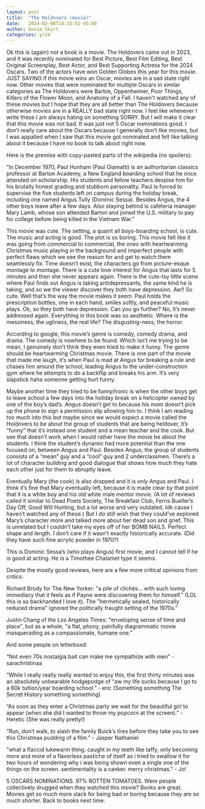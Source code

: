 ```yaml
---
layout: post
title:  "The Holdovers (movie)"
date:   2024-02-08T14:25:52-05:00
author: Denim Skirt
categories: yr24
---
```

Ok this is (again) not a book is a movie. The Holdovers came out in 2023, and it was recently nominated for Best Picture, Best FiIm Editing, Best Original Screenplay, Best Actor, and Best Supporting Actress for the 2024 Oscars. Two of the actors have won Golden Globes this year for this movie. JUST SAYING if this movie wins an Oscar, movies are in a sad state right now. Other movies that were nominated for multiple Oscars in similar categories as The Holdovers were Barbie, Oppenheimer, Poor Things, Killers of the Flower Moon, and Anatomy of a Fall. I haven't watched any of these movies but I hope that they are all better than The Holdovers because otherwise movies are in a REALLY bad state right now. I feel like whenever I write these I am always hating on something SORRY. But I will make it clear that this movie was not bad. It was just not 5 Oscar nominations good. I don’t really care about the Oscars because I generally don’t like movies, but I was appalled when I saw that this movie got nominated and felt like talking about it because I have no book to talk about right now. 

Here is the premise with copy-pasted parts of the wikipedia (no spoilers):

“In December 1970, Paul Hunham (Paul Giamatti) is an authoritarian classics professor at Barton Academy, a New England boarding school that he once attended on scholarship. His students and fellow teachers despise him for his brutally honest grading and stubborn personality. Paul is forced to supervise the five students left on campus during the holiday break, including one named Angus Tully (Dominic Sessa). Besides Angus, the 4 other boys leave after a few days. Also staying behind is cafeteria manager Mary Lamb, whose son attended Barton and joined the U.S. military to pay for college before being killed in the Vietnam War.” 

This movie was cute. The setting, a quaint all boys-boarding school, is cute. The music and acting is good. The plot is so boring. This movie felt like it was going from commercial to commercial, the ones with heartwarming Christmas music playing in the background and imperfect people with perfect flaws which we see the reason for and get to watch them seamlessly fix. Time doesn’t exist, the characters go from picture-esque montage to montage. There is a cute love interest for Angus that lasts for 5 minutes and then she never appears again. There is the cute-tsy little scene where Paul finds out Angus is taking antidepressants, the same kind he is taking, and so we the viewer discover they both have depression. Aw!! So cute. Well that’s the way the movie makes it seem. Paul holds the prescription bottles, one in each hand, smiles softly, and peaceful music plays. Ok, so they both have depression. Can you go further? No, it’s never addressed again. Everything in this book was so aesthetic. Where is the messiness, the ugliness, the real life? The disgusting-ness, the horror. 

According to google, this movie’s genre is comedy, comedy drama, and drama. The comedy is nowhere to be found. Which isn’t me trying to be mean, I genuinely don’t think they even tried to make it funny. The genre should be heartwarming Christmas movie. There is one part of the movie that made me laugh, it’s when Paul is mad at Angus for breaking a rule and chases him around the school, leading Angus to the under-construction gym where he attempts to do a backflip and breaks his arm. It’s very slapstick haha someone getting hurt funny. 

Maybe another time they tried to be funny/ironic is when the other boys get to leave school a few days into the holiday break on a helicopter owned by one of the boy’s dad’s. Angus doesn’t get to because his mom doesn’t pick up the phone to sign a permission slip allowing him to. I think I am reading too much into this but maybe since we would expect a movie called the Holdovers to be about the group of students that are being heldover, it’s “funny” that it’s instead one student and a mean teacher and the cook. But see that doesn’t work when I would rather have the movie be about the students. I think the student’s dynamic had more potential than the one focused on, between Angus and Paul. Besides Angus, the group of students consists of a “mean” guy and a “cool” guy and 2 underclassmen. There’s a lot of character building and good dialogue that shows how much they hate each other just for them to abruptly leave. 

Eventually Mary (the cook) is also dropped and it is only Angus and Paul. I think it’s fine that Mary eventually left, because it is made clear by that point that it is a white boy and his old white male mentor movie. (A lot of reviews called it similar to Dead Poets Society, The Breakfast Club, Ferris Bueller’s Day Off, Good Will Hunting, but a lot worse and very outdated. Idk cause I haven’t watched any of these.) But I do still wish that they could’ve explored Mary’s character more and talked more about her dead son and grief. This is unrelated but I couldn't take my eyes off of her BOMB NAILS. Perfect shape and length. I don’t care if it wasn’t exactly historically accurate. (Did they have such fine acrylic powder in 1970?) 

This is Dominic Sessa’s (who plays Angus) first movie, and I cannot tell if he is good at acting. He is a Timothee Chalamet type it seems. 

Despite the mostly good reviews, here are a few more critical opinions from critics:

Richard Brody for The New Yorker: "a pile of clichés… with such loving immediacy that it feels as if Payne were discovering them for himself.” (LOL this is so backhanded I love it). The "hermetically sealed, historically reduced drama" ignored the politically fraught setting of the 1970s.”

Justin Chang of the Los Angeles Times: "enveloping sense of time and place", but as a whole, "a flat, phony, painfully diagrammatic movie masquerading as a compassionate, humane one." 

And some people on letterboxd: 

“​Not even 70s nostalgia bait can make me sympathize with men” - sarachristinaa 

“While I really really really wanted to enjoy this, the first thirty minutes was an absolutely unbearable hodgepodge of “aw my life sucks because I go to a 60k tuition/year boarding school.” - eric (Something something The Secret History something something)

“As soon as they enter a Christmas party we wait for the beautiful girl to appear (when she did I wanted to throw my popcorn at the screen).” - Heretic (She was really pretty!)

“Run, don’t walk, to slash the family Buick’s tires before they take you to see this Christmas pudding of a film.” - Jasper Nathaniel

“what a flaccid lukewarm thing. caught in my teeth like taffy, only becoming more and more of a flavorless pastiche of itself as i tried to swallow it for two hours of wondering why i was being shown even a single one of the things on the screen. sentimentality is a canker. merry christmas.” - Jo!

5 OSCARS NOMINATIONS. 97% ROTTEN TOMATOES. Were people collectively drugged when they watched this movie? Books are great. Movies get so much more slack for being bad or boring because they are so much shorter. Back to books next time. 
